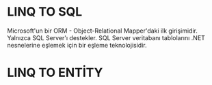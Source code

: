 # LINQ TO SQL 
Microsoft'un bir ORM - Object-Relational Mapper'daki ilk girişimidir. Yalnızca SQL Server'ı destekler. SQL Server veritabanı tablolarını .NET nesnelerine eşlemek için bir eşleme teknolojisidir.

# LINQ TO ENTİTY
